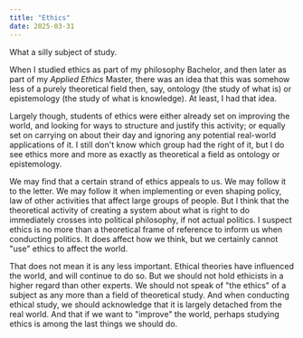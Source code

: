 ```yaml
---
title: "Ethics"
date: 2025-03-31
---
```


What a silly subject of study.

When I studied ethics as part of my philosophy Bachelor, and then later as part of my _Applied Ethics_ Master, there was an idea that this was somehow less of a purely theoretical field then, say, ontology (the study of what is) or epistemology (the study of what is knowledge). At least, I had that idea.

Largely though, students of ethics were either already set on improving the world, and looking for ways to structure and justify this activity; or equally set on carrying on about their day and ignoring any potential real-world applications of it. I still don't know which group had the right of it, but I do see ethics more and more as exactly as theoretical a field as ontology or epistemology.

We may find that a certain strand of ethics appeals to us. We may follow it to the letter. We may follow it when implementing or even shaping policy, law of other activities that affect large groups of people. But I think that the theoretical activity of creating a system about what is right to do immediately crosses into political philosophy, if not actual politics. I suspect ethics is no more than a theoretical frame of reference to inform us when conducting politics. It does affect how we think, but we certainly cannot "use" ethics to affect the world.

That does not mean it is any less important. Ethical theories have influenced the world, and will continue to do so. But we should not hold ethicists in a higher regard than other experts. We should not speak of "the ethics" of a subject as any more than a field of theoretical study. And when conducting ethical study, we should acknowledge that it is largely detached from the real world. And that if we want to "improve" the world, perhaps studying ethics is among the last things we should do.
